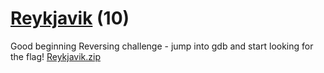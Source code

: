 # [Reykjavik](https://ctflearn.com/challenge/990) (10)
Good beginning Reversing challenge - jump into gdb and start looking for the flag!
[Reykjavik.zip](https://ctflearn.com/challenge/download/990)
